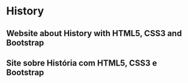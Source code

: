 # History
Website about History with HTML5, CSS3 and Bootstrap
-----------------------------------------------------
Site sobre História com HTML5, CSS3 e Bootstrap
------------------------------------------------------------
